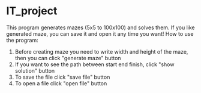 # IT_project
This program generates mazes (5x5 to 100x100) and solves them. If you like generated maze, you can save it and open it any time you want!
How to use the program:
1) Before creating maze you need to write width and height of the maze, then you can click "generate maze" button
2) If you want to see the path between start end finish, click "show solution" button
3) To save the file click "save file" button
4) To open a file click "open file" button
